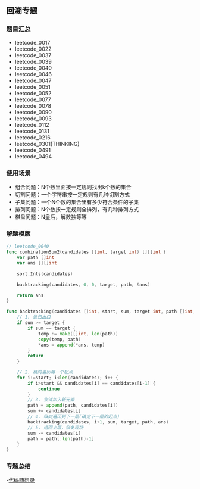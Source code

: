 ## 回溯专题
### 题目汇总
- leetcode_0017
- leetcode_0022
- leetcode_0037
- leetcode_0039
- leetcode_0040
- leetcode_0046
- leetcode_0047
- leetcode_0051
- leetcode_0052
- leetcode_0077
- leetcode_0078
- leetcode_0090
- leetcode_0093
- leetcode_0112
- leetcode_0131
- leetcode_0216
- leetcode_0301(THINKING)
- leetcode_0491
- leetcode_0494

### 使用场景
- 组合问题：N个数里面按一定规则找出k个数的集合
- 切割问题：一个字符串按一定规则有几种切割方式
- 子集问题：一个N个数的集合里有多少符合条件的子集
- 排列问题：N个数按一定规则全排列，有几种排列方式
- 棋盘问题：N皇后，解数独等等


### 解题模版
```go
// leetcode_0040
func combinationSum2(candidates []int, target int) [][]int {
    var path []int
    var ans [][]int

    sort.Ints(candidates)

    backtracking(candidates, 0, 0, target, path, &ans)

    return ans
}

func backtracking(candidates []int, start, sum, target int, path []int, ans *[][]int) {
    // 1. 递归出口
    if sum >= target {
        if sum == target {
            temp := make([]int, len(path))
            copy(temp, path)
            *ans = append(*ans, temp)
        }
        return
    }

    // 2. 横向遍历每一个起点
    for i:=start; i<len(candidates); i++ {
        if i>start && candidates[i] == candidates[i-1] {
            continue
        }
        // 3. 尝试加入新元素
        path = append(path, candidates[i])
        sum += candidates[i]
        // 4. 纵向遍历到下一层(确定下一层的起点)
        backtracking(candidates, i+1, sum, target, path, ans)
        // 5. 返回上层，恢复现场
        sum -= candidates[i]
        path = path[:len(path)-1]
    }
}
```

### 专题总结
-[代码随想录](https://leetcode-cn.com/problems/permutations/solution/dai-ma-sui-xiang-lu-dai-ni-xue-tou-hui-s-mfrp/)